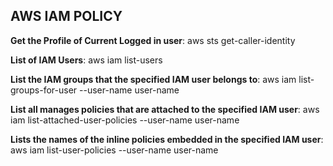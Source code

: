 ## AWS IAM POLICY  
**Get the Profile of Current Logged in user**: aws sts get-caller-identity  

**List of IAM Users**: aws iam list-users  

**List the IAM groups that the specified IAM user belongs to**: aws iam list-groups-for-user --user-name user-name  

**List all manages policies that are attached to the specified IAM user**: aws iam list-attached-user-policies --user-name user-name  

**Lists the names of the inline policies embedded in the specified IAM user**: aws iam list-user-policies --user-name user-name  

